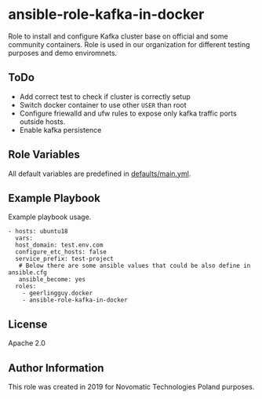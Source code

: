 # ansible-role-kafka-in-docker
Role to install and configure Kafka cluster base on official and some community containers.
Role is used in our organization for different testing purposes and demo enviromnets.

ToDo
--------------
*   Add correct test to check if cluster is correctly setup
*   Switch docker container to use other `USER` than root
*   Configure friewalld and ufw rules to expose only kafka traffic ports outside hosts.
*   Enable kafka persistence


Role Variables
--------------

All default variables are predefined in [defaults/main.yml](defaults/main.yml).

Example Playbook
----------------

Example playbook usage.

```
- hosts: ubuntu18
  vars:
  host_domain: test.env.com
  configure_etc_hosts: false
  service_prefix: test-project
   # Below there are some ansible values that could be also define in ansible.cfg
   ansible_become: yes
  roles:
    - geerlingguy.docker
    - ansible-role-kafka-in-docker
```

License
-------
Apache 2.0

Author Information
------------------

This role was created in 2019 for Novomatic Technologies Poland purposes.

